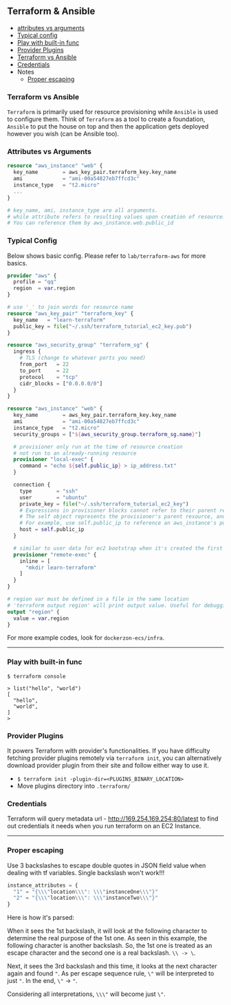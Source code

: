 ## Terraform & Ansible

- [attributes vs arguments](#attributes-vs-arguments)
- [Typical config](#typical-config)
- [Play with built-in func](#play-with-built-in-func)
- [Provider Plugins](#provider-plugins)
- [Terraform vs Ansible](#terraform-vs-ansible)
- [Credentials](#credentials)
- Notes
  - [Proper escaping](#proper-escaping)

### Terraform vs Ansible

`Terraform` is primarily used for resource provisioning while `Ansible` is used to configure them.
Think of `Terraform` as a tool to create a foundation, `Ansible` to put the house on top and then the application gets deployed however you wish (can be Ansible too).

### Attributes vs Arguments

```tf
resource "aws_instance" "web" {
  key_name        = aws_key_pair.terraform_key.key_name
  ami             = "ami-00a54827eb7ffcd3c"
  instance_type   = "t2.micro"
  ...
}

# key_name, ami, instance_type are all arguments.
# while attribute refers to resulting values upon creation of resource.
# You can reference them by aws_instance.web.public_id
```

### Typical Config

Below shows basic config. Please refer to `lab/terraform-aws` for more basics.

```tf
provider "aws" {
  profile = "qq"
  region  = var.region
}

# use '_' to join words for resource name
resource "aws_key_pair" "terraform_key" {
  key_name   = "learn-terraform"
  public_key = file("~/.ssh/terraform_tutorial_ec2_key.pub")
}

resource "aws_security_group" "terraform_sg" {
  ingress {
    # TLS (change to whatever ports you need)
    from_port   = 22
    to_port     = 22
    protocol    = "tcp"
    cidr_blocks = ["0.0.0.0/0"]
  }
}

resource "aws_instance" "web" {
  key_name        = aws_key_pair.terraform_key.key_name
  ami             = "ami-00a54827eb7ffcd3c"
  instance_type   = "t2.micro"
  security_groups = ["${aws_security_group.terraform_sg.name}"]

  # provisioner only run at the time of resource creation
  # not run to an already-running resource
  provisioner "local-exec" {
    command = "echo ${self.public_ip} > ip_address.txt"
  }

  connection {
    type        = "ssh"
    user        = "ubuntu"
    private_key = file("~/.ssh/terraform_tutorial_ec2_key")
    # Expressions in provisioner blocks cannot refer to their parent resource by name. Instead, they can use the special self object.
    # The self object represents the provisioner's parent resource, and has all of that resource's attributes.
    # For example, use self.public_ip to reference an aws_instance's public_ip attribute
    host = self.public_ip
  }

  # similar to user data for ec2 bootstrap when it's created the first time
  provisioner "remote-exec" {
    inline = [
      "mkdir learn-terraform"
    ]
  }
}

# region var must be defined in a file in the same location
# 'terraform output region' will print output value. Useful for debugging
output "region" {
  value = var.region
}
```

For more example codes, look for `dockerzon-ecs/infra`.

---

### Play with built-in func

```shell
$ terraform console

> list("hello", "world")
[
  "hello",
  "world",
]
>
```

### Provider Plugins
It powers Terraform with provider's functionalities. If you have difficulty fetching provider plugins remotely via `terraform init`, you can alternatively download provider plugin from their site and follow either way to use it.

- `$ terraform init -plugin-dir=<PLUGINS_BINARY_LOCATION>`
- Move plugins directory into `.terraform/`

### Credentials

Terraform will query metadata url - http://169.254.169.254:80/latest to find out credentials it needs when you run terraform on an EC2 Instance.

---

### Proper escaping
Use 3 backslashes to escape double quotes in JSON field value when dealing with tf variables. Single backslash won't work!!!

```tf
instance_attributes = {
  "1" = "{\\\"location\\\": \\\"instanceOne\\\"}"
  "2" = "{\\\"location\\\": \\\"instanceTwo\\\"}"
}
```

Here is how it's parsed:

When it sees the 1st backslash, it will look at the following character to determine the real purpose of the 1st one. As seen in this example, the following character is another backslash. So, the 1st one is treated as an escape character and the second one is a real backslash. `\\ -> \`.

Next, it sees the 3rd backslash and this time, it looks at the next character again and found `"`. As per escape sequence rule, `\"` will be interpreted to just `"`. In the end, `\"` -> `"`.

Considering all interpretations, `\\\"` will become just `\"`.










